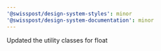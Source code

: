 ```yaml
---
'@swisspost/design-system-styles': minor
'@swisspost/design-system-documentation': minor
---
```


Updated the utility classes for float

